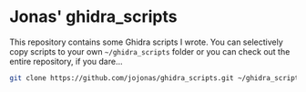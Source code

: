 # Jonas' ghidra_scripts

This repository contains some Ghidra scripts I wrote. You can selectively copy
scripts to your own `~/ghidra_scripts` folder or you can check out the entire
repository, if you dare...

```bash
git clone https://github.com/jojonas/ghidra_scripts.git ~/ghidra_scripts
```
